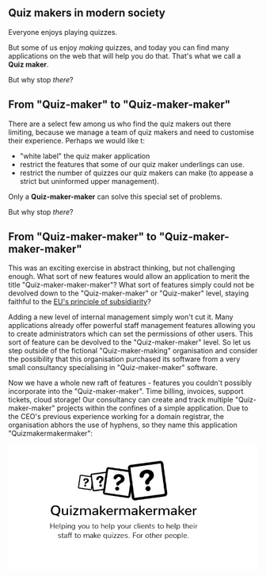 

## Quiz makers in modern society

Everyone enjoys playing quizzes. 

But some of us enjoy *making* quizzes, and today you can find many applications on the web that will help you do that. That's what we call a **Quiz maker**.

But why stop *there*? 

## From "Quiz-maker" to "Quiz-maker-maker"

There are a select few among us who find the quiz makers out there limiting, because we manage a team of quiz makers and need to customise their experience. Perhaps we would like t:
* "white label" the quiz maker application
* restrict the features that some of our quiz maker underlings can use.
* restrict the number of quizzes our quiz makers can make (to appease a strict but uninformed upper management).

Only a **Quiz-maker-maker** can solve this special set of problems.

But why stop *there*? 

## From "Quiz-maker-maker" to "Quiz-maker-maker-maker"

This was an exciting exercise in abstract thinking, but not challenging enough. What sort of new features would allow an application to merit the title "Quiz-maker-maker-maker"? What sort of features simply could not be devolved down to the "Quiz-maker-maker" or "Quiz-maker" level, staying faithful to the [EU's principle of subsidiarity](https://en.wikipedia.org/wiki/Subsidiarity)?

Adding a new level of internal management simply won't cut it. Many applications already offer powerful staff management features allowing you to create administrators which can set the permissions of other users. This sort of feature can be devolved to the "Quiz-maker-maker" level. So let us step outside of the fictional "Quiz-maker-making" organisation and consider the possibility that this organisation purchased its software from a very small consultancy specialising in "Quiz-maker-maker" software.

Now we have a whole new raft of features - features you couldn't possibly incorporate into the "Quiz-maker-maker". Time billing, invoices, support tickets, cloud storage! Our consultancy can create and track multiple "Quiz-maker-maker" projects within the confines of a simple application. Due to the CEO's previous experience working for a domain registrar, the organisation abhors the use of hyphens, so they name this application "Quizmakermakermaker":

![Quizmakermakermaker](https://github.com/Oreon93/Quizmakermakermaker/blob/master/quizmakermakermaker.png "Quizmakermakermaker logo")